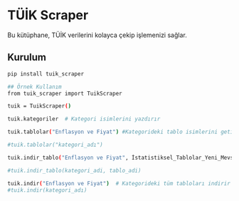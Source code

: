 # TÜİK Scraper

Bu kütüphane, TÜİK verilerini kolayca çekip işlemenizi sağlar.

## Kurulum
```bash
pip install tuik_scraper

## Örnek Kullanım
from tuik_scraper import TuikScraper

tuik = TuikScraper()

tuik.kategoriler  # Kategori isimlerini yazdırır

tuik.tablolar("Enflasyon ve Fiyat") #Kategorideki tablo isimlerini getirir

#tuik.tablolar("kategori_adı")

tuik.indir_tablo("Enflasyon ve Fiyat", İstatistiksel_Tablolar_Yeni_Mevsim_etkisinden_arındırılmış_TÜFE_göstergeleri) #Seçilen bir tabloyu indirir

#tuik.indir_tablo(kategori_adi, tablo_adi)

tuik.indir("Enflasyon ve Fiyat")  # Kategorideki tüm tabloları indirir
#tuik.indir(kategori_adı)
